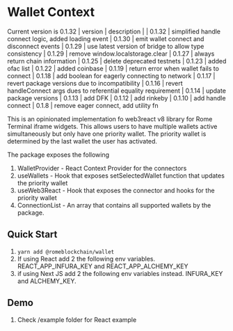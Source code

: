 # Wallet Context

Current version is 0.1.32
| version | description |
| 0.1.32 | simplified handle connect logic, added loading event
| 0.1.30 | emit wallet connect and disconnect events
| 0.1.29 | use latest version of bridge to allow type consistency
| 0.1.29 | remove window.localstorage.clear
| 0.1.27 | always return chain information
| 0.1.25 | delete deprecated testnets
| 0.1.23 | added ofac list
| 0.1.22 | added coinbase
| 0.1.19 | return error when wallet fails to connect
| 0.1.18 | add boolean for eagerly connecting to network
| 0.1.17 | revert package versions due to incompatibility
| 0.1.16 | revert handleConnect args dues to referential equality requirement
| 0.1.14 | update package versions
| 0.1.13 | add DFK
| 0.1.12 | add rinkeby
| 0.1.10 | add handle connect
| 0.1.8 | remove eager connect, add utility fn

This is an opinionated implementation fo web3react v8 library for Rome Terminal iframe widgets.
This allows users to have multiple wallets active simultaneously but only have one priority wallet.
The priority wallet is determined by the last wallet the user has activated.

The package exposes the following

1. WalletProvider - React Context Provider for the connectors
2. useWallets - Hook that exposes setSelectedWallet function that updates the priority wallet
3. useWeb3React - Hook that exposes the connector and hooks for the priority wallet
4. ConnectionList - An array that contains all supported wallets by the package.

## Quick Start

1. `yarn add @romeblockchain/wallet`
2. If using React add 2 the following env variables. REACT_APP_INFURA_KEY and REACT_APP_ALCHEMY_KEY
3. if using Next JS add 2 the following env variables instead. INFURA_KEY and ALCHEMY_KEY.

## Demo

1. Check /example folder for React example

